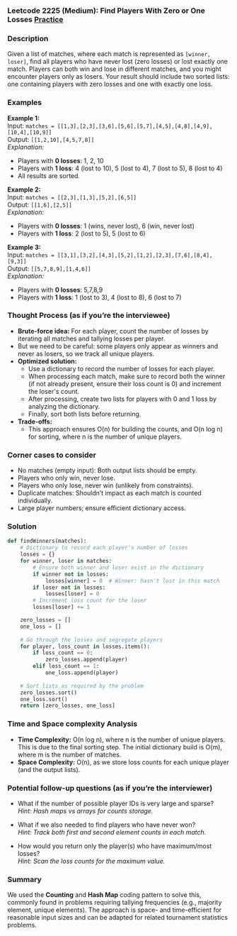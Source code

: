 ### Leetcode 2225 (Medium): Find Players With Zero or One Losses [Practice](https://leetcode.com/problems/find-players-with-zero-or-one-losses)

### Description  
Given a list of matches, where each match is represented as `[winner, loser]`, find all players who have never lost (zero losses) or lost exactly one match. Players can both win and lose in different matches, and you might encounter players only as losers. Your result should include two sorted lists: one containing players with zero losses and one with exactly one loss.

### Examples  

**Example 1:**  
Input: `matches = [[1,3],[2,3],[3,6],[5,6],[5,7],[4,5],[4,8],[4,9],[10,4],[10,9]]`  
Output: `[[1,2,10],[4,5,7,8]]`  
*Explanation:*
- Players with **0 losses**: 1, 2, 10  
- Players with **1 loss**: 4 (lost to 10), 5 (lost to 4), 7 (lost to 5), 8 (lost to 4)  
- All results are sorted.

**Example 2:**  
Input: `matches = [[2,3],[1,3],[5,2],[6,5]]`  
Output: `[[1,6],[2,5]]`  
*Explanation:*
- Players with **0 losses**: 1 (wins, never lost), 6 (win, never lost)  
- Players with **1 loss**: 2 (lost to 5), 5 (lost to 6)

**Example 3:**  
Input: `matches = [[3,1],[3,2],[4,3],[5,2],[1,2],[2,3],[7,6],[8,4],[9,3]]`  
Output: `[[5,7,8,9],[1,4,6]]`  
*Explanation:*
- Players with **0 losses**: 5,7,8,9  
- Players with **1 loss**: 1 (lost to 3), 4 (lost to 8), 6 (lost to 7)

### Thought Process (as if you’re the interviewee)  
- **Brute-force idea:** For each player, count the number of losses by iterating all matches and tallying losses per player.
- But we need to be careful: some players only appear as winners and never as losers, so we track all unique players.
- **Optimized solution:**  
  - Use a dictionary to record the number of losses for each player.
  - When processing each match, make sure to record both the winner (if not already present, ensure their loss count is 0) and increment the loser's count.
  - After processing, create two lists for players with 0 and 1 loss by analyzing the dictionary.
  - Finally, sort both lists before returning.
- **Trade-offs:**  
  - This approach ensures O(n) for building the counts, and O(n log n) for sorting, where n is the number of unique players.

### Corner cases to consider  
- No matches (empty input): Both output lists should be empty.
- Players who only win, never lose.
- Players who only lose, never win (unlikely from constraints).
- Duplicate matches: Shouldn’t impact as each match is counted individually.
- Large player numbers; ensure efficient dictionary access.

### Solution

```python
def findWinners(matches):
    # Dictionary to record each player's number of losses
    losses = {}
    for winner, loser in matches:
        # Ensure both winner and loser exist in the dictionary
        if winner not in losses:
            losses[winner] = 0  # Winner: hasn't lost in this match
        if loser not in losses:
            losses[loser] = 0
        # Increment loss count for the loser
        losses[loser] += 1

    zero_losses = []
    one_loss = []
    
    # Go through the losses and segregate players
    for player, loss_count in losses.items():
        if loss_count == 0:
            zero_losses.append(player)
        elif loss_count == 1:
            one_loss.append(player)
            
    # Sort lists as required by the problem
    zero_losses.sort()
    one_loss.sort()
    return [zero_losses, one_loss]
```

### Time and Space complexity Analysis  

- **Time Complexity:** O(n log n), where n is the number of unique players. This is due to the final sorting step. The initial dictionary build is O(m), where m is the number of matches.
- **Space Complexity:** O(n), as we store loss counts for each unique player (and the output lists).

### Potential follow-up questions (as if you’re the interviewer)  

- What if the number of possible player IDs is very large and sparse?  
  *Hint: Hash maps vs arrays for counts storage.*

- What if we also needed to find players who have never won?  
  *Hint: Track both first and second element counts in each match.*

- How would you return only the player(s) who have maximum/most losses?  
  *Hint: Scan the loss counts for the maximum value.*

### Summary
We used the **Counting** and **Hash Map** coding pattern to solve this, commonly found in problems requiring tallying frequencies (e.g., majority element, unique elements). The approach is space- and time-efficient for reasonable input sizes and can be adapted for related tournament statistics problems.